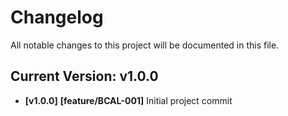 # Changelog

All notable changes to this project will be documented in this file.

## Current Version: v1.0.0

- **[v1.0.0]** **[feature/BCAL-001]** Initial project commit